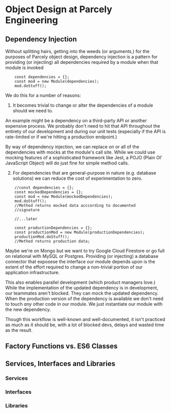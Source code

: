 
# Object Design at Parcely Engineering

## Dependency Injection

Without splitting hairs, getting into the weeds (or arguments,) for the purposes of Parcely object design, dependency injection is a pattern for providing (or injecting) all dependencies required by a module when that module is invoked

```
    const dependencies = {};
    const mod = new Module(dependencies);
    mod.doStuff();
```

We do this for a number of reasons: 

1) It becomes trivial to change or alter the dependencies of a module should we need to. 

An example might be a dependency on a third-party API or another expensive process. We probably don't need to hit that API throughout the entirety of our development and during our unit tests (especially if the API is rate-limited or if we're hitting a production endpoint.) 

By way of dependency injection, we can replace on or all of the dependencies with mocks at the module's call site. While we could use mocking features of a sophisticated framework like Jest, a POJO (Plain Ol' JavaScript Object) will do just fine for simple method calls.

2) For dependencies that are general-purpose in nature (e.g. database solutions) we can reduce the cost of experimentation to zero.

```
    //const dependencies = {};
    const mockedDependencies = {};
    const mod = new Module(mockedDependencies);
    mod.doStuff(); 
    //Method returns mocked data acccording to documented
    //signature
    
    //...later

    const productionDependencies = {};
    const productionMod = new Module(productionDependencies);
    productionMod.doStuff(); 
    //Method returns production data;

```

Maybe we're on Mongo but we want to try Google Cloud Firestore or go full on relational with MySQL or Postgres. Providing (or injecting) a database connector that exposese the interface our module depends upon is the extent of the effort required to change a non-trivial portion of our application infrastructure.

This also enables parallel development (which product managers love.) While the implementation of the updated dependency is in development, our teammates aren't blocked. They can mock the updated dependency. When the production version of the dependency is available we don't need to touch _any_ other code in our module. We just instantiate our module with the new dependency.

Though this workflow is well-known and well-documented, it isn't practiced as much as it should be, with a lot of blocked devs, delays and wasted time as the result. 

## Factory Functions vs. ES6 Classes

## Services, Interfaces and Libraries

### Services

### Interfaces

### Libraries
